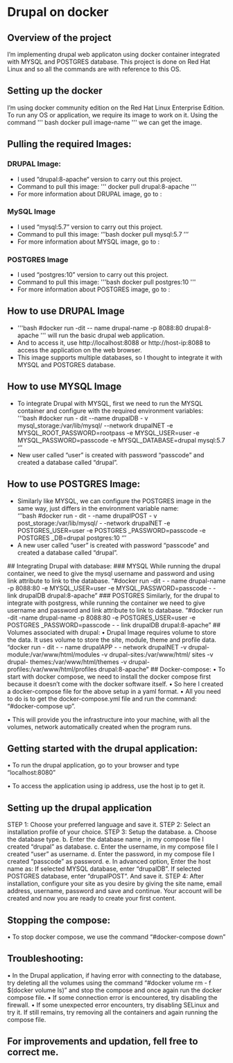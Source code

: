 # Drupal on docker
## Overview of the project

I’m implementing drupal web applicaton using docker container integrated with MYSQL and POSTGRES database. This project is done on Red Hat Linux and so all the commands are with reference to this OS.

## Setting up the docker

I’m using docker community edition on the Red Hat Linux Enterprise Edition. To run any OS or application, we require its image to work on it. Using the command ''' bash 
docker pull image-name
''' we can get the image.

## Pulling the required Images:

### DRUPAL Image:

<ul><li>I used “drupal:8-apache“ version to carry out this project. </li>
<li>Command to pull this image: '''
	docker pull drupal:8-apache
	'''</li>
<li>For more information about DRUPAL image, go to : </li></ul>

### MySQL Image

<ul><li>I used “mysql:5.7”  version to carry out this project. </li>
<li>Command to pull this image: ‘’’bash docker pull mysql:5.7 ’’’ </li>
<li>For more information about MYSQL image, go to : </li></ul>

### POSTGRES Image

<ul><li>I used “postgres:10” version to carry out this project. </li>
<li>Command to pull this image: '''bash docker pull postgres:10 ''' </li>
<li>For more information about POSTGRES image, go to : </li></ul>

## How to use DRUPAL Image

<ul><li> '''bash #docker run -dit  -- name drupal-name  -p  8088:80 drupal:8-apache ''' will run the basic drupal web application.</li>
<li>And to access it, use http://localhost:8088 or http://host-ip:8088 to access the application on the web browser. </li>
<li>This image supports multiple databases, so I thought to integrate it with MYSQL and POSTGRES database. </li></ul>

## How to use MYSQL Image

<ul><li>To integrate Drupal with MYSQL, first we need to run the MYSQL container and configure with the required environment variables:</li>
'''bash #docker run - dit --name  drupalDB  - v mysql_storage:/var/lib/mysql/  
	--network drupalNET 
	-e MYSQL_ROOT_PASSWORD=rootpass 
	-e MYSQL_USER=user 
	-e MYSQL_PASSWORD=passcode 
	-e MYSQL_DATABASE=drupal  mysql:5.7 ‘’’ 
<li>New user called “user” is created with password “passcode” and created a database called “drupal”.</li></ul>

## How to use POSTGRES Image:
<ul><li>Similarly like MYSQL, we can configure the POSTGRES image in the same way, just differs in the environment variable name:</li>
‘’’bash #docker run - dit - -name  drupalPOST  - v post_storage:/var/lib/mysql/  - -network drupalNET
-e POSTGRES_USER=user
-e POSTGRES _PASSWORD=passcode
-e POSTGRES _DB=drupal 
postgres:10 ‘’’
<li>A new user called “user” is created with password “passcode” and created a database called “drupal”.</li></ul>
## Integrating Drupal with database:
### MYSQL
While running the drupal container, we need to give the mysql username and password and using link attribute to link to the database.
“#docker run -dit  - - name drupal-name  -p  8088:80
-e MYSQL_USER=user
-e MYSQL_PASSWORD=passcode
- - link drupalDB drupal:8-apache”
### POSTGRES
Similarly, for the drupal to integrate with postgress, while running the container we need to give username and password and link attribute to link to database.
“#docker run -dit  -name drupal-name  -p  8088:80
-e POSTGRES_USER=user
-e POSTGRES _PASSWORD=passcode
- - link drupalDB drupal:8-apache”
## Volumes associated with drupal:
•	Drupal Image requires volume to store the data. It uses volume to store the site, module, theme and profile data.
“docker run - dit  - - name drupalAPP  - - network  drupalNET 
	-v drupal-module:/var/www/html/modules
	-v drupal-sites:/var/www/html/ sites
	-v drupal- themes:/var/www/html/themes
-v drupal- profiles:/var/www/html/profiles
drupal:8-apache”
## Docker-compose:
•	To start with docker compose, we need to install the docker compose first because it doesn’t come with the docker software itself.
•	So here I created a docker-compose file for the above setup in a yaml format.
•	All you need to do is to get the docker-compose.yml file and run the command:                “#docker-compose up”.
 
•	This will provide you the infrastructure into your machine, with all the volumes, network automatically created when the program runs.
## Getting started with the drupal application:
•	To run the drupal application, go to your browser and type “localhost:8080”
 
•	To access the application using ip address, use the host ip to get it.
 
## Setting up the drupal application
STEP 1: Choose your preferred language and save it.
STEP 2: Select an installation profile of your choice.
STEP 3: Setup the database.
a. Choose the database type.
b. Enter the database name , in my compose file I created “drupal” as database.
c. Enter the username, in my compose file I created “user” as username.
d. Enter the password, in my compose file I created “passcode” as password.
e. In advanced option, Enter the host name as:
	If selected MYSQL database, enter “drupalDB”.
	If  selected POSTGRES database, enter “drupalPOST”.
And save it.
STEP 4: After installation, configure your site as you desire by giving the site name, email address, username, password and save and continue.
Your account will be created and now you are ready to create your first content.
 
## Stopping the compose:
•	To stop docker compose, we use the command “#docker-compose down”
 

## Troubleshooting:
•	In the Drupal application, if having error with connecting to the database, try deleting all the volumes using the command “#docker volume rm -  f $(docker volume ls)” and stop the compose and once again run the docker compose file.
•	If some connection error is encountered, try disabling the firewall.
•	If some unexpected error encounters, try disabling SELinux and try it. If still remains, try removing all the containers and again running the compose file.

## For improvements and updation, fell free to correct me.
